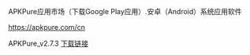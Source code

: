 APKPure应用市场（下载Google Play应用）.安卓（Android）系统应用软件

https://apkpure.com/cn

APKPure_v2.7.3 [下载链接](https://coding.net/u/Download-Mirrors/p/APKPure/git/raw/master/APKPure_v2.7.3.apk)
